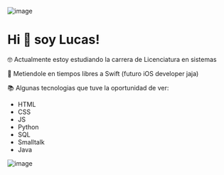 ![image](https://user-images.githubusercontent.com/62031847/114968886-a2724400-9e4d-11eb-8f45-cfe7642bcd47.png)

# Hi :wave: soy Lucas!

:nerd_face: Actualmente estoy estudiando la carrera de Licenciatura en sistemas

:rocket: Metiendole en tiempos libres a Swift (futuro iOS developer jaja)

:books: Algunas tecnologias que tuve la oportunidad de ver:
- HTML
- CSS
- JS
- Python
- SQL
- Smalltalk
- Java


![image](https://user-images.githubusercontent.com/62031847/114968894-a4d49e00-9e4d-11eb-9347-f7ea6b4551fb.png)

